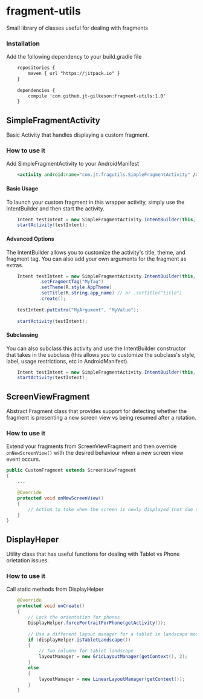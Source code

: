 # fragment-utils
Small library of classes useful for dealing with fragments

### Installation
Add the following dependency to your build.gradle file
```xml
	repositories {
		maven { url "https://jitpack.io" }
	}
	
	dependencies {
		compile 'com.github.jt-gilkeson:fragment-utils:1.0'
	}
```

## SimpleFragmentActivity
Basic Activity that handles displaying a custom fragment.

### How to use it

Add SimpleFragmentActivity to your AndroidManifest
```xml
	<activity android:name="com.jt.fragutils.SimpleFragmentActivity" />
```

#### Basic Usage
To launch your custom fragment in this wrapper activity, simply use the IntentBuilder and then start the activity.

```java
	Intent testIntent = new SimpleFragmentActivity.IntentBuilder(this, Fragment.class).create();
	startActivity(testIntent);
```

#### Advanced Options
The IntentBuilder allows you to customize the activity's title, theme, and fragment tag.  You can also add your own arguments for the fragment as extras.

```java
	Intent testIntent = new SimpleFragmentActivity.IntentBuilder(this, Fragment.class)
			.setFragmentTag("MyTag")
			.setTheme(R.style.AppTheme)
			.setTitle(R.string.app_name) // or .setTitle("title")
			.create();
	
	testIntent.putExtra("MyArgument", "MyValue");
	
	startActivity(testIntent);
```

#### Subclassing
You can also subclass this activity and use the IntentBuilder constructor that takes in the subclass (this allows you to customize the subclass's style, label, usage restrictions, etc in AndroidManifest).

```java
	Intent testIntent = new SimpleFragmentActivity.IntentBuilder(this, MySimpleFragmentActivity.class, Fragment.class).create();
	startActivity(testIntent);
```

## ScreenViewFragment
Abstract Fragment class that provides support for detecting whether the fragment is presenting a new screen view vs being resumed after a rotation.

### How to use it
Extend your fragments from ScreenViewFragment and then override `onNewScreenView()` with the desired behaviour when a new screen view event occurs.

```java
public CustomFragment extends ScreenViewFragment
{
	...

	@Override
	protected void onNewScreenView()
	{
		// Action to take when the screen is newly displayed (not due to rotation)
	}
}
```

## DisplayHeper
Utility class that has useful functions for dealing with Tablet vs Phone orietation issues.

### How to use it
Call static methods from DisplayHelper

```java
	@Override
	protected void onCreate()
	{
		// Lock the orientation for phones
		DisplayHelper.forcePortraitForPhone(getActivity());
		
		// Use a different layout manager for a tablet in landscape mode vs portrait
		if (displayHelper.isTabletLandscape())
		{
			// Two columns for tablet landscape
			layoutManager = new GridLayoutManager(getContext(), 2);
		}
		else
		{
			layoutManager = new LinearLayoutManager(getContext());
		}
	}
```
